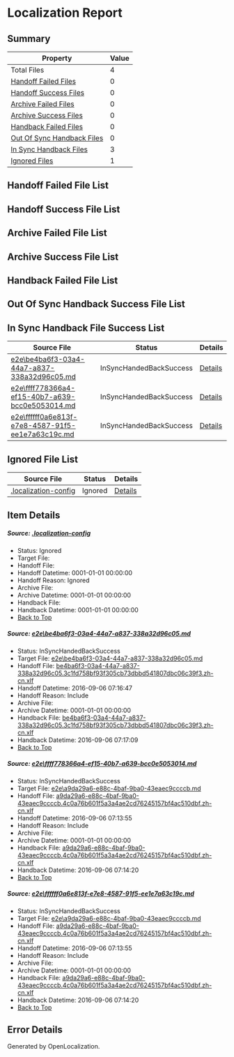 # <a name='report-top'></a> Localization Report

## Summary
 Property | Value 
 -------- | ----- 
 Total Files | 4
[ Handoff Failed Files ](#handoff-failed-list)| 0
[ Handoff Success Files ](#handoff-success-list)| 0
[ Archive Failed Files ](#archive-failed-list)| 0
[ Archive Success Files ](#archive-success-list)| 0
[ Handback Failed Files ](#handback-failed-list)| 0
[ Out Of Sync Handback Files ](#outofsync-handback-success-list)| 0
[ In Sync Handback Files ](#insync-handback-success-list)| 3
[ Ignored Files ](#ignored-list)| 1

## <a name='handoff-failed-list'></a> Handoff Failed File List

## <a name='handoff-success-list'></a> Handoff Success File List

## <a name='archive-failed-list'></a> Archive Failed File List

## <a name='archive-success-list'></a> Archive Success File List

## <a name='handback-failed-list'></a> Handback Failed File List

## <a name='outofsync-handback-success-list'></a> Out Of Sync Handback Success File List

## <a name='insync-handback-success-list'></a> In Sync Handback File Success List
 Source File | Status | Details 
 ----------- | ------ | ------- 
 [e2e\be4ba6f3-03a4-44a7-a837-338a32d96c05.md](https://github.com/OpenLocalizationTestOrg/ol-test0/blob/2958f3093b7b0063e315f0ea7756e64e2f7ff4bb/e2e/be4ba6f3-03a4-44a7-a837-338a32d96c05.md) | InSyncHandedBackSuccess | [Details](#f2c4038e1639990ec8998f85d29645c5ea73282a1)
 [e2e\ffff778366a4-ef15-40b7-a639-bcc0e5053014.md](https://github.com/OpenLocalizationTestOrg/ol-test0/blob/ddd520aa1a543a0628de92e6165f6f122a0efa04/e2e/ffff778366a4-ef15-40b7-a639-bcc0e5053014.md) | InSyncHandedBackSuccess | [Details](#d7a74455118d298b68e7a358a39f0eaccbcca5c92)
 [e2e\ffffff0a6e813f-e7e8-4587-91f5-ee1e7a63c19c.md](https://github.com/OpenLocalizationTestOrg/ol-test0/blob/2958f3093b7b0063e315f0ea7756e64e2f7ff4bb/e2e/ffffff0a6e813f-e7e8-4587-91f5-ee1e7a63c19c.md) | InSyncHandedBackSuccess | [Details](#d7a74455118d298b68e7a358a39f0eaccbcca5c93)

## <a name='ignored-list'></a> Ignored File List
 Source File | Status | Details 
 ----------- | ------ | ------- 
 [.localization-config](https://github.com/OpenLocalizationTestOrg/ol-test0/blob/2958f3093b7b0063e315f0ea7756e64e2f7ff4bb/.localization-config) | Ignored | [Details](#3d4f252ac210baf56311d7e97dcc2db10974dbd20)

## Item Details
##### <a name='3d4f252ac210baf56311d7e97dcc2db10974dbd20'></a> Source: [.localization-config](https://github.com/OpenLocalizationTestOrg/ol-test0/blob/2958f3093b7b0063e315f0ea7756e64e2f7ff4bb/.localization-config)
* Status: Ignored
* Target File: 
* Handoff File: 
* Handoff Datetime: 0001-01-01 00:00:00
* Handoff Reason: Ignored
* Archive File: 
* Archive Datetime: 0001-01-01 00:00:00
* Handback File: 
* Handback Datetime: 0001-01-01 00:00:00
* [Back to Top](#report-top)

##### <a name='f2c4038e1639990ec8998f85d29645c5ea73282a1'></a> Source: [e2e\be4ba6f3-03a4-44a7-a837-338a32d96c05.md](https://github.com/OpenLocalizationTestOrg/ol-test0/blob/2958f3093b7b0063e315f0ea7756e64e2f7ff4bb/e2e/be4ba6f3-03a4-44a7-a837-338a32d96c05.md)
* Status: InSyncHandedBackSuccess
* Target File: [e2e\be4ba6f3-03a4-44a7-a837-338a32d96c05.md](https://github.com/OpenLocalizationTestOrg/ol-test0-zhcn/blob/0de3af69d20218f29322a5d93757c008f89e4339/e2e/be4ba6f3-03a4-44a7-a837-338a32d96c05.md)
* Handoff File: [be4ba6f3-03a4-44a7-a837-338a32d96c05.3c1fd758bf93f305cb73dbbd541807dbc06c39f3.zh-cn.xlf](https://github.com/OpenLocalizationTestOrg/ol-test0-handoff/blob/5f8baaf8778203f78d7ecf73d23de1a9ad98be68/ol-handoff/OpenLocalizationTestOrg/ol-test0-zhcn/ci/ht/be4ba6f3-03a4-44a7-a837-338a32d96c05.3c1fd758bf93f305cb73dbbd541807dbc06c39f3.zh-cn.xlf)
* Handoff Datetime: 2016-09-06 07:16:47
* Handoff Reason: Include
* Archive File: 
* Archive Datetime: 0001-01-01 00:00:00
* Handback File: [be4ba6f3-03a4-44a7-a837-338a32d96c05.3c1fd758bf93f305cb73dbbd541807dbc06c39f3.zh-cn.xlf](https://github.com/OpenLocalizationTestOrg/ol-test0-handback/blob/3c6241dd538dfc072289c5d54bda7140897f016e/ol-handback/OpenLocalizationTestOrg/ol-test0-zhcn/ci/ht/be4ba6f3-03a4-44a7-a837-338a32d96c05.3c1fd758bf93f305cb73dbbd541807dbc06c39f3.zh-cn.xlf)
* Handback Datetime: 2016-09-06 07:17:09
* [Back to Top](#report-top)

##### <a name='d7a74455118d298b68e7a358a39f0eaccbcca5c92'></a> Source: [e2e\ffff778366a4-ef15-40b7-a639-bcc0e5053014.md](https://github.com/OpenLocalizationTestOrg/ol-test0/blob/ddd520aa1a543a0628de92e6165f6f122a0efa04/e2e/ffff778366a4-ef15-40b7-a639-bcc0e5053014.md)
* Status: InSyncHandedBackSuccess
* Target File: [e2e\a9da29a6-e88c-4baf-9ba0-43eaec9ccccb.md](https://github.com/OpenLocalizationTestOrg/ol-test0-zhcn/blob/189e3b7d7c59d010c2d3a8b82f0284650592d78b/e2e/a9da29a6-e88c-4baf-9ba0-43eaec9ccccb.md)
* Handoff File: [a9da29a6-e88c-4baf-9ba0-43eaec9ccccb.4c0a76b601f5a3a4ae2cd76245157bf4ac510dbf.zh-cn.xlf](https://github.com/OpenLocalizationTestOrg/ol-test0-handoff/blob/ba3bec6c0620f20cd632e0f2e1ecbc54ed614a2b/ol-handoff/OpenLocalizationTestOrg/ol-test0-zhcn/ci/ht/a9da29a6-e88c-4baf-9ba0-43eaec9ccccb.4c0a76b601f5a3a4ae2cd76245157bf4ac510dbf.zh-cn.xlf)
* Handoff Datetime: 2016-09-06 07:13:55
* Handoff Reason: Include
* Archive File: 
* Archive Datetime: 0001-01-01 00:00:00
* Handback File: [a9da29a6-e88c-4baf-9ba0-43eaec9ccccb.4c0a76b601f5a3a4ae2cd76245157bf4ac510dbf.zh-cn.xlf](https://github.com/OpenLocalizationTestOrg/ol-test0-handback/blob/2ae37edddbf12514fbd25b66d1c3737886a15a98/ol-handback/OpenLocalizationTestOrg/ol-test0-zhcn/ci/ht/a9da29a6-e88c-4baf-9ba0-43eaec9ccccb.4c0a76b601f5a3a4ae2cd76245157bf4ac510dbf.zh-cn.xlf)
* Handback Datetime: 2016-09-06 07:14:20
* [Back to Top](#report-top)

##### <a name='d7a74455118d298b68e7a358a39f0eaccbcca5c93'></a> Source: [e2e\ffffff0a6e813f-e7e8-4587-91f5-ee1e7a63c19c.md](https://github.com/OpenLocalizationTestOrg/ol-test0/blob/2958f3093b7b0063e315f0ea7756e64e2f7ff4bb/e2e/ffffff0a6e813f-e7e8-4587-91f5-ee1e7a63c19c.md)
* Status: InSyncHandedBackSuccess
* Target File: [e2e\a9da29a6-e88c-4baf-9ba0-43eaec9ccccb.md](https://github.com/OpenLocalizationTestOrg/ol-test0-zhcn/blob/189e3b7d7c59d010c2d3a8b82f0284650592d78b/e2e/a9da29a6-e88c-4baf-9ba0-43eaec9ccccb.md)
* Handoff File: [a9da29a6-e88c-4baf-9ba0-43eaec9ccccb.4c0a76b601f5a3a4ae2cd76245157bf4ac510dbf.zh-cn.xlf](https://github.com/OpenLocalizationTestOrg/ol-test0-handoff/blob/ba3bec6c0620f20cd632e0f2e1ecbc54ed614a2b/ol-handoff/OpenLocalizationTestOrg/ol-test0-zhcn/ci/ht/a9da29a6-e88c-4baf-9ba0-43eaec9ccccb.4c0a76b601f5a3a4ae2cd76245157bf4ac510dbf.zh-cn.xlf)
* Handoff Datetime: 2016-09-06 07:13:55
* Handoff Reason: Include
* Archive File: 
* Archive Datetime: 0001-01-01 00:00:00
* Handback File: [a9da29a6-e88c-4baf-9ba0-43eaec9ccccb.4c0a76b601f5a3a4ae2cd76245157bf4ac510dbf.zh-cn.xlf](https://github.com/OpenLocalizationTestOrg/ol-test0-handback/blob/2ae37edddbf12514fbd25b66d1c3737886a15a98/ol-handback/OpenLocalizationTestOrg/ol-test0-zhcn/ci/ht/a9da29a6-e88c-4baf-9ba0-43eaec9ccccb.4c0a76b601f5a3a4ae2cd76245157bf4ac510dbf.zh-cn.xlf)
* Handback Datetime: 2016-09-06 07:14:20
* [Back to Top](#report-top)


## Error Details

Generated by OpenLocalization.
